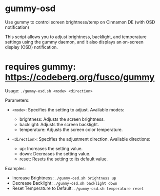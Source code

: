 # gummy-osd
Use gummy to control screen brightness/temp on Cinnamon DE (with OSD notification)

 This script allows you to adjust brightness, backlight, and temperature settings using the gummy daemon, 
 and it also displays an on-screen display (OSD) notification.

 # requires gummy: https://codeberg.org/fusco/gummy
 
 Usage:
 ``./gummy-osd.sh <mode> <direction>``
 
 Parameters:
 - ``<mode>``: Specifies the setting to adjust. Available modes:
   - brightness: Adjusts the screen brightness.
   - backlight: Adjusts the screen backlight.
   - temperature: Adjusts the screen color temperature.
 
 - ``<direction>``: Specifies the adjustment direction. Available directions:
   - up: Increases the setting value.
   - down: Decreases the setting value.
   - reset: Resets the setting to its default value.
 
 Examples:
 - Increase Brightness: ``./gummy-osd.sh brightness up``
 - Decrease Backlight: ``./gummy-osd.sh backlight down``
 - Reset Temperature to Default: ``./gummy-osd.sh temperature reset``
